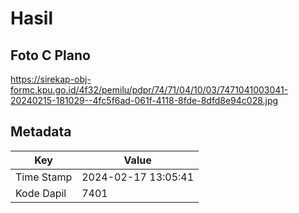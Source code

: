 # Hasil

## Foto C Plano

https://sirekap-obj-formc.kpu.go.id/4f32/pemilu/pdpr/74/71/04/10/03/7471041003041-20240215-181029--4fc5f6ad-061f-4118-8fde-8dfd8e94c028.jpg


## Metadata

| Key        | Value               |
| ---------- | ------------------- |
| Time Stamp | 2024-02-17 13:05:41 |
| Kode Dapil | 7401                |



